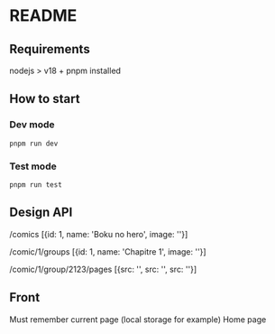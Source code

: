 # README

## Requirements

nodejs > v18 + pnpm installed  

## How to start

### Dev mode

`pnpm run dev`

### Test mode

`pnpm run test`

## Design API

/comics
[{id: 1, name: 'Boku no hero', image: ''}]

/comic/1/groups
[{id: 1, name: 'Chapitre 1', image: ''}]

/comic/1/group/2123/pages
[{src: '', src: '', src: ''}]

## Front

Must remember current page (local storage for example)
Home page

